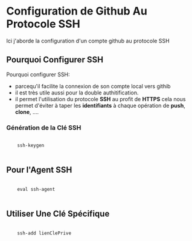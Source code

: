 # Configuration de Github Au Protocole SSH

Ici j'aborde la configuration d'un compte github au protocole SSH

## Pourquoi Configurer SSH 

Pourquoi configurer SSH:
* parcequ'il facilite la connexion de son compte local vers githib
* il est très utile aussi pour la double authitification.
* il permet l'utilisation du protocole **SSH** au profit de **HTTPS** cela nous permet d'éviter à taper les **identifiants** à chaque opération de **push**, **clone**, ....

### Génération de la Clé SSH

<pre>
<code>
	ssh-keygen
</code>
</pre>

## Pour l'Agent SSH

<pre>
<code>
	eval ssh-agent
</code>
</pre>

## Utiliser Une Clé Spécifique 

<pre>
<code>
	ssh-add lienClePrive
</code>
</pre>
